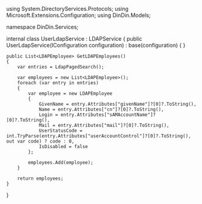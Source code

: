 using System.DirectoryServices.Protocols;
using Microsoft.Extensions.Configuration;
using DinDin.Models;

namespace DinDin.Services;

internal class UserLdapService : LDAPService
{
    public UserLdapService(IConfiguration configuration) : base(configuration) { }

    public List<LDAPEmployee> GetLDAPEmployees()
    {
        var entries = LdapPagedSearch();

        var employees = new List<LDAPEmployee>();
        foreach (var entry in entries)
        {
            var employee = new LDAPEmployee
            {
                GivenName = entry.Attributes["givenName"]?[0]?.ToString(),
                Name = entry.Attributes["cn"]?[0]?.ToString(),
                Login = entry.Attributes["sAMAccountName"]?[0]?.ToString(),
                Mail = entry.Attributes["mail"]?[0]?.ToString(),
                UserStatusCode = int.TryParse(entry.Attributes["userAccountControl"]?[0]?.ToString(), out var code) ? code : 0,
                IsDisabled = false
            };

            employees.Add(employee);
        }

        return employees;
    }
}
